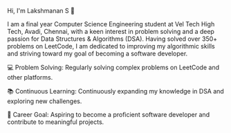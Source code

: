 Hi, I'm Lakshmanan S 👋

I am a final year Computer Science Engineering student at Vel Tech High Tech, Avadi, Chennai,
with a keen interest in problem solving and a deep passion for Data Structures & Algorithms (DSA). 
Having solved over 350+ problems on LeetCode, I am dedicated to improving my algorithmic skills and striving toward my goal of becoming a software developer.

💻 Problem Solving: Regularly solving complex problems on LeetCode and other platforms.

📚 Continuous Learning: Continuously expanding my knowledge in DSA and exploring new challenges.

🎯 Career Goal: Aspiring to become a proficient software developer and contribute to meaningful projects.
